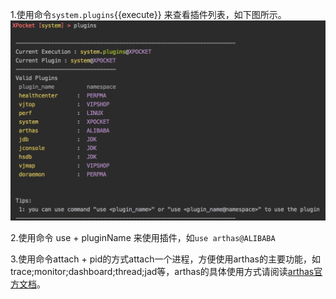 
1.使用命令`system.plugins`{{execute}} 来查看插件列表，如下图所示。
![plugins](../resourse/plugins.jpg)

2.使用命令 use + pluginName 来使用插件，如`use arthas@ALIBABA`

3.使用命令attach + pid的方式attach一个进程，方便使用arthas的主要功能，如trace;monitor;dashboard;thread;jad等，arthas的具体使用方式请阅读[arthas官方文档](https://arthas.aliyun.com/zh-cn/)。